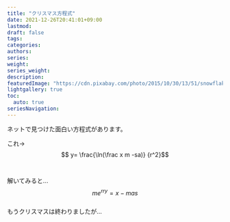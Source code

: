 ```yaml
---
title: "クリスマス方程式"
date: 2021-12-26T20:41:01+09:00
lastmod:
draft: false
tags:
categories:
authors:
series:
weight:
series_weight:
description:
featuredImage: "https://cdn.pixabay.com/photo/2015/10/30/13/51/snowflakes-1014159__340.jpg"
lightgallery: true
toc:
  auto: true
seriesNavigation:
---
```


ネットで見つけた面白い方程式があります。
<!--more-->
これ→
<br />
$$ y= \frac{\ln(\frac x m -sa)} {r^2}$$
<br />
<br />
解いてみると...
<br />
$$me^{rry} = x-mas$$
<br />
もうクリスマスは終わりましたが...